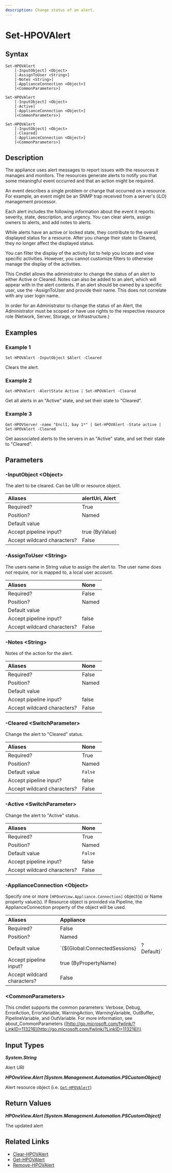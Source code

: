 ```yaml
---
description: Change status of an alert.
---
```


# Set-HPOVAlert

## Syntax

```text
Set-HPOVAlert
    [-InputObject] <Object>
    [-AssignToUser <String>]
    [-Notes <String>]
    [-ApplianceConnection <Object>]
    [<CommonParameters>]
```

```text
Set-HPOVAlert
    [-InputObject] <Object>
    [-Active]
    [-ApplianceConnection <Object>]
    [<CommonParameters>]
```

```text
Set-HPOVAlert
    [-InputObject] <Object>
    [-Cleared]
    [-ApplianceConnection <Object>]
    [<CommonParameters>]
```

## Description

The appliance uses alert messages to report issues with the resources it manages and monitors. The resources generate alerts to notify you that some meaningful event occurred and that an action might be required.

An event describes a single problem or change that occurred on a resource. For example, an event might be an SNMP trap received from a server's \(iLO\) management processor.

Each alert includes the following information about the event it reports: severity, state, description, and urgency. You can clear alerts, assign owners to alerts, and add notes to alerts.

While alerts have an active or locked state, they contribute to the overall displayed status for a resource. After you change their state to Cleared, they no longer affect the displayed status.

You can filter the display of the activity list to help you locate and view specific activities. However, you cannot customize filters to otherwise manage the display of the activities.

This Cmdlet allows the administrator to change the status of an alert to either Active or Cleared. Notes can also be added to an alert, which will appear with in the alert contents. If an alert should be owned by a specific user, use the -AssignToUser and provide their name. This does not correlate with any user login name.

In order for an Administrator to change the status of an Alert, the Administrator must be scoped or have use rights to the respective resource role \(Network, Server, Storage, or Infrastructure.\)

## Examples

### Example 1

```text
Set-HPOVAlert -InputObject $Alert -Cleared
```

Clears the alert.

### Example 2

```text
Get-HPOVAlert -AlertState Active | Set-HPOVAlert -Cleared
```

Get all alerts in an "Active" state, and set their state to "Cleared".

### Example 3

```text
Get-HPOVServer -name "Encl1, bay 1*" | Get-HPOVAlert -State active | Set-HPOVAlert -Cleared
```

Get aassociated alerts to the servers in an "Active" state, and set their state to "Cleared".

## Parameters

### -InputObject &lt;Object&gt;

The alert to be cleared. Can be URI or resource object.

| Aliases | alertUri, Alert |
| :--- | :--- |
| Required? | True |
| Position? | Named |
| Default value |  |
| Accept pipeline input? | true \(ByValue\) |
| Accept wildcard characters? | False |

### -AssignToUser &lt;String&gt;

The users name in String value to assign the alert to. The user name does not require, nor is mapped to, a local user account.

| Aliases | None |
| :--- | :--- |
| Required? | False |
| Position? | Named |
| Default value |  |
| Accept pipeline input? | false |
| Accept wildcard characters? | False |

### -Notes &lt;String&gt;

Notes of the action for the alert.

| Aliases | None |
| :--- | :--- |
| Required? | False |
| Position? | Named |
| Default value |  |
| Accept pipeline input? | false |
| Accept wildcard characters? | False |

### -Cleared &lt;SwitchParameter&gt;

Change the alert to "Cleared" status.

| Aliases | None |
| :--- | :--- |
| Required? | True |
| Position? | Named |
| Default value | `False` |
| Accept pipeline input? | false |
| Accept wildcard characters? | False |

### -Active &lt;SwitchParameter&gt;

Change the alert to "Active" status.

| Aliases | None |
| :--- | :--- |
| Required? | True |
| Position? | Named |
| Default value | `False` |
| Accept pipeline input? | false |
| Accept wildcard characters? | False |

### -ApplianceConnection &lt;Object&gt;

Specify one or more `[HPOneView.Appliance.Connection]` object\(s\) or Name property value\(s\). If Resource object is provided via Pipeline, the ApplianceConnection property of the object will be used.

| Aliases | Appliance |  |
| :--- | :--- | :--- |
| Required? | False |  |
| Position? | Named |  |
| Default value | \`\(${Global:ConnectedSessions} | ? Default\)\` |
| Accept pipeline input? | true \(ByPropertyName\) |  |
| Accept wildcard characters? | False |  |

### &lt;CommonParameters&gt;

This cmdlet supports the common parameters: Verbose, Debug, ErrorAction, ErrorVariable, WarningAction, WarningVariable, OutBuffer, PipelineVariable, and OutVariable. For more information, see about\_CommonParameters \([http://go.microsoft.com/fwlink/?LinkID=113216](http://go.microsoft.com/fwlink/?LinkID=113216)\)

## Input Types

_**System.String**_

Alert URI

_**HPOneView.Alert \[System.Management.Automation.PSCustomObject\]**_

Alert resource object \(i.e. [`Get-HPOVAlert`](get-hpovalert.md)\)

## Return Values

_**HPOneView.Alert \[System.Management.Automation.PSCustomObject\]**_

The updated alert

## Related Links

* [Clear-HPOVAlert](clear-hpovalert.md)
* [Get-HPOVAlert](get-hpovalert.md)
* [Remove-HPOVAlert](remove-hpovalert.md)

